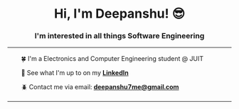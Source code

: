 <h1 align="center">Hi, I'm Deepanshu! 😎</h1>
<h3 align="center">I'm interested in all things Software Engineering</h3>

<table>
  <tr>
    <td width="500">       
      <ul>
         <p>

🍀 I'm a Electronics and Computer Engineering student @ JUIT

🍄 See what I'm up to on my [**LinkedIn**](https://www.linkedin.com/in/deepanshu7me/)

🪲 Contact me via email: **deepanshu7me@gmail.com**
</p>
      </ul>
    </td>
    <td>
      <img> <img src="https://raw.githubusercontent.com/deepanshu7me/deepanshu7me/refs/heads/main/config.gif" width="400"/>
</img>
    </td>

  </tr>
</table>
